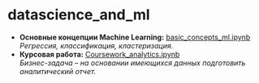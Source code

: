 # datascience_and_ml
<ul>
<li><b>Основные концепции Machine Learning:</b> <a href="https://github.com/svetlogor/datascience_and_ml/blob/master/basic_concepts_ml.ipynb">basic_concepts_ml.ipynb</a><br>
<i>Регрессия, классификация, кластеризация.</i>
</li>
 
<li><b>Курсовая работа:</b> <a href="https://github.com/svetlogor/datascience_and_ml/blob/master/Coursework_analytics.ipynb">Coursework_analytics.ipynb</a><br>
<i>Бизнес-задача – на основании имеющихся данных подготовить аналитический отчет.</i>
</li>

</ul>

